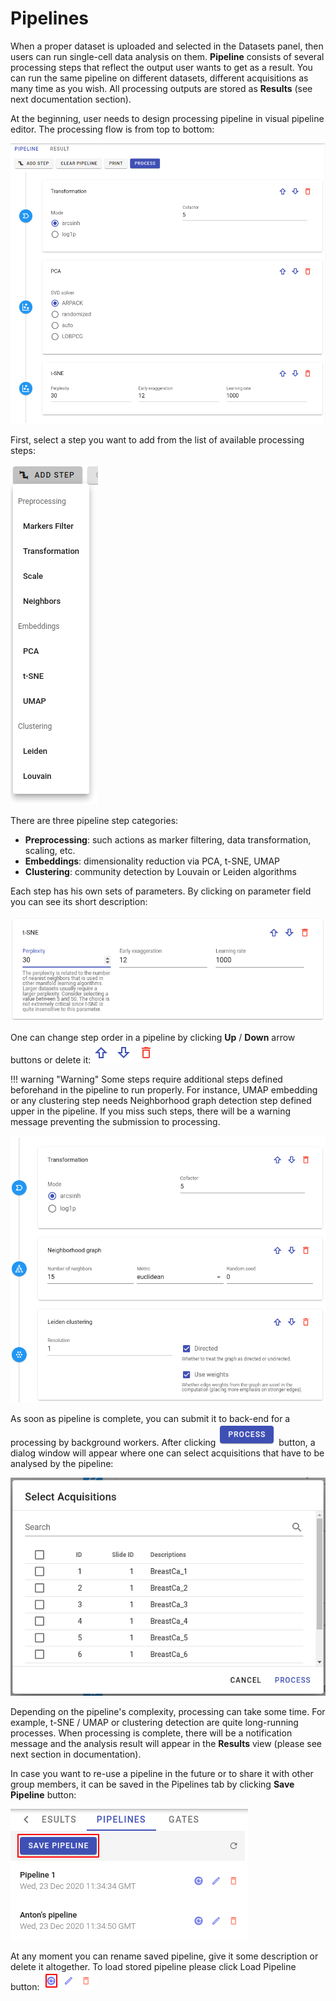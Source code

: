 # Pipelines

When a proper dataset is uploaded and selected in the Datasets panel, then users can run single-cell data analysis on them. **Pipeline** consists of several processing steps that reflect the output user wants to get as a result. You can run the same pipeline on different datasets, different acquisitions as many time as you wish. All processing outputs are stored as **Results** (see next documentation section).

At the beginning, user needs to design processing pipeline in visual pipeline editor. The processing flow is from top to bottom:

![Pipeline editor](../assets/pipeline-editor.png)

First, select a step you want to add from the list of available processing steps:

![](../assets/add-pipeline-step.png)

There are three pipeline step categories:

* **Preprocessing**: such actions as marker filtering, data transformation, scaling, etc.
* **Embeddings**: dimensionality reduction via PCA, t-SNE, UMAP
* **Clustering**: community detection by Louvain or Leiden algorithms

Each step has his own sets of parameters. By clicking on parameter field you can see its short description:

![t-SNE perplexity parameter description](../assets/step-parameter-description.png)

One can change step order in a pipeline by clicking **Up** / **Down** arrow buttons or delete it:  ![](../assets/common-step-buttons.png) 

!!! warning "Warning"
    Some steps require additional steps defined beforehand in the pipeline to run properly. For instance, UMAP embedding or any clustering step needs Neighborhood graph detection step defined upper in the pipeline. If you miss such steps, there will be a warning message preventing the submission to processing.

![Pipeline step order](../assets/pipeline-step-order.png)

As soon as pipeline is complete, you can submit it to back-end for a processing by background workers. After clicking ![](../assets/process-button.png) button, a dialog window will appear where one can select acquisitions that have to be analysed by the pipeline:

![Acquisitions selection dialog](../assets/acquisition-selection-dialog.png)

Depending on the pipeline's complexity, processing can take some time. For example, t-SNE / UMAP or clustering detection are quite long-running processes. When processing is complete, there will be a notification message and the analysis result will appear in the **Results** view (please see next section in documentation).

In case you want to re-use a pipeline in the future or to share it with other group members, it can be saved in the Pipelines tab by clicking **Save Pipeline** button:

![](../assets/pipelines-list.png)

At any moment you can rename saved pipeline, give it some description or delete it altogether. To load stored pipeline please click Load Pipeline button: ![](../assets/load-pipeline-button.png) 
